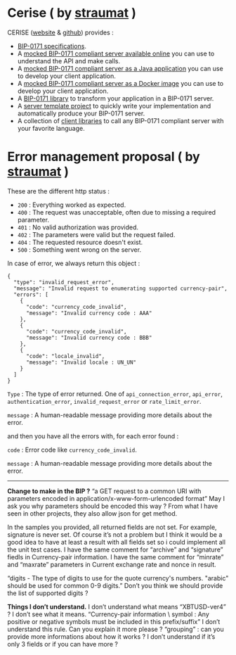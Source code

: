 # Cerise  ( by [straumat](https://github.com/straumat/) )
CERISE ([website](http://www.cerise.tech/) & [github](https://github.com/straumat/cerise)) provides :
 * [BIP-0171 specifications](http://www.cerise.tech/#specifications).
 * A [mocked BIP-0171 compliant server available online](http://api.cerise.tech/swagger-ui.html) you can use to understand the API and make calls.
 * A [mocked BIP-0171 compliant server as a Java application](https://github.com/straumat/cerise-server-mock/) you can use to develop your client application.
 * A [mocked BIP-0171 compliant server as a Docker image](https://hub.docker.com/r/straumat/cerise-server-mock/) you can use to develop your client application.
 * A [BIP-0171 library](https://github.com/straumat/cerise/) to transform your application in a BIP-0171 server.
 * A [server template project](https://github.com/straumat/cerise-server-template) to quickly write your implementation and automatically produce your BIP-0171 server.
 * A collection of [client libraries](http://www.cerise.tech/#clients) to call any BIP-0171 compliant server with your favorite language.

# Error management proposal ( by [straumat](https://github.com/straumat/) )

These are the different http status : 
* `200` : Everything worked as expected.
* `400` : The request was unacceptable, often due to missing a required parameter.
* `401` : No valid authorization was provided.
* `402` : The parameters were valid but the request failed.
* `404` : The requested resource doesn't exist.
* `500` : Something went wrong on the server.

In case of error, we always return this object : 
``` 
{
  "type": "invalid_request_error",
  "message": "Invalid request to enumerating supported currency-pair",
  "errors": [
    {
      "code": "currency_code_invalid",
      "message": "Invalid currency code : AAA"
    },
    {
      "code": "currency_code_invalid",
      "message": "Invalid currency code : BBB"
    },
    {
      "code": "locale_invalid",
      "message": "Invalid locale : UN_UN"
    }
  ]
}
```

`Type` : The type of error returned. One of `api_connection_error`, `api_error`, `authentication_error`, `invalid_request_error` or `rate_limit_error`.

`message` : A human-readable message providing more details about the error.

and then you have all the errors with, for each error found : 

`code` : Error code like `currency_code_invalid`.

`message` : A human-readable message providing more details about the error.

***


**Change to make in the BIP ?**
“a GET request to a common URI with parameters encoded in application/x-www-form-urlencoded format” 
May I ask you why parameters should be encoded this way ? From what I have seen in other projects, they also allow json for get method.

In the samples you provided, all returned fields are not set. For example, signature is never set. Of course it’s not a problem but I think it would be a good idea to have at least a result with all fields set so i could implement all the unit test cases.
I have the same comment for “archive” and “signature” fiedls in Currency-pair information.
I have the same comment for “minrate” and “maxrate” parameters in Current exchange rate and nonce in result.

“digits - The type of digits to use for the quote currency's numbers. "arabic" should be used for common 0-9 digits.” Don’t you think we should provide the list of supported digits ?

**Things I don’t understand.**
I don’t understand what means “XBTUSD-ver4” ? I don’t see what it means.
“Currency-pair information \ symbol : Any positive or negative symbols must be included in this prefix/suffix” I don’t understand this rule. Can you explain it more please ?
“grouping” : can you provide more informations about how it works ? I don’t understand if it’s only 3 fields or if you can have more ?
